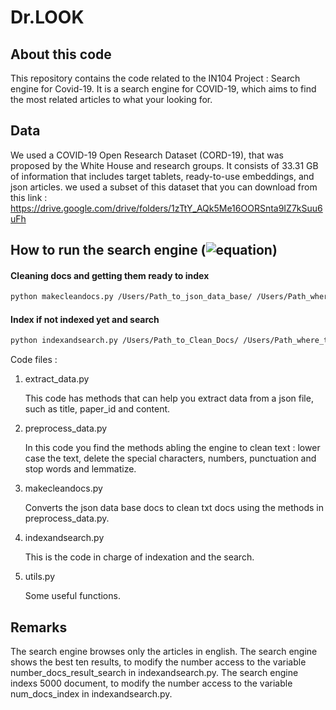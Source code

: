 # Dr.LOOK

## About this code

This repository contains the code related to the IN104 Project :  Search engine for Covid-19.
It is a search engine for COVID-19, which aims to find the most related articles to what your looking for.


## Data

We used a COVID-19 Open Research Dataset (CORD-19), that was proposed by the White House
and research groups. It consists of 33.31 GB of information that includes target
tablets, ready-to-use embeddings, and json articles.
we used a subset of this dataset that you can download from this link : https://drive.google.com/drive/folders/1zTtY_AQk5Me16OORSnta9IZ7kSuu6uFh

## How to run the search engine (![equation](https://latex.codecogs.com/svg.latex?Dr.LOOK^{©}))

#### Cleaning docs and getting them ready to index

```bash
python makecleandocs.py /Users/Path_to_json_data_base/ /Users/Path_where_to_save_clean_docs/

```
#### Index if not indexed yet and search

```bash
python indexandsearch.py /Users/Path_to_Clean_Docs/ /Users/Path_where_to_save_index/ "keywords you're looking for"

```

Code files :

1. extract_data.py

    This code has methods that can help you extract data from a json file, such as title, paper_id and content.

    
 2. preprocess_data.py
    
    In this code  you find the methods abling the engine to clean text : lower case the text, delete the special characters, numbers, punctuation and stop words and lemmatize.

    
 3. makecleandocs.py

    Converts the json data base docs to clean txt docs using the methods in preprocess_data.py.
    
 4. indexandsearch.py
 
    This is the code in charge of indexation and the search.
    
 5. utils.py
 
    Some useful functions.


## Remarks
The search engine browses only the articles in english.
The search engine shows the best ten results, to modify the number access to the variable number_docs_result_search in indexandsearch.py.
The search engine indexs 5000 document, to modify the number access to the variable num_docs_index in indexandsearch.py.
